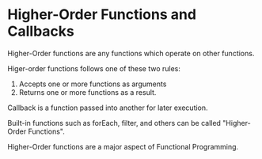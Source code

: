 
# Higher-Order Functions and Callbacks

Higher-Order functions are any functions which operate on other functions.

Higer-order functions follows one of these two rules:
1. Accepts one or more functions as arguments
2. Returns one or more functions as a result.

Callback is a function passed into another for later execution.

Built-in functions such as forEach, filter, and others can be called "Higher-Order Functions".

Higher-Order functions are a major aspect of Functional Programming.